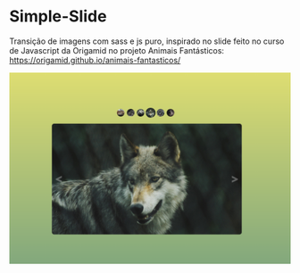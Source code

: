 # Simple-Slide

Transição de imagens com sass e js puro, inspirado no slide feito no curso de Javascript da Origamid no projeto Animais Fantásticos: 
https://origamid.github.io/animais-fantasticos/

![](/src/img/slide-print-pronto.png)
